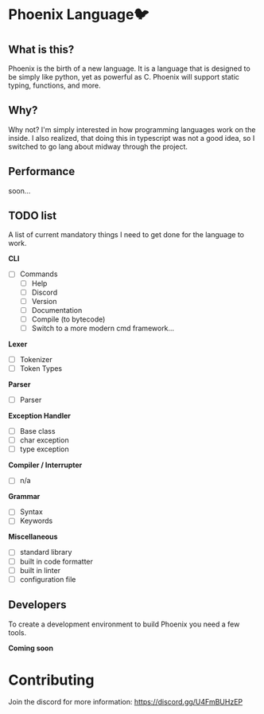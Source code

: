 # Phoenix Language🐦

## What is this?

Phoenix is the birth of a new language. It is a language that is designed to be simply like python, yet as powerful as C. 
Phoenix will support static typing, functions, and more.

## Why?

Why not? I'm simply interested in how programming languages work on the inside.
I also realized, that doing this in typescript was not a good idea, so I switched to
go lang about midway through the project.

## Performance

soon...

## TODO list

A list of current mandatory things I need to get done for the language to work.

**CLI**

- [ ] Commands
  - [ ] Help
  - [ ] Discord
  - [ ] Version
  - [ ] Documentation
  - [ ] Compile (to bytecode)
  - [ ] Switch to a more modern cmd framework...

**Lexer**

- [ ] Tokenizer
- [ ] Token Types

**Parser**

- [ ] Parser

**Exception Handler**

- [ ] Base class
- [ ] char exception
- [ ] type exception

**Compiler / Interrupter**

- [ ] n/a

**Grammar**

- [ ] Syntax
- [ ] Keywords

**Miscellaneous**

- [ ] standard library
- [ ] built in code formatter
- [ ] built in linter
- [ ] configuration file

## Developers

To create a development environment to build Phoenix you need a few tools.

**Coming soon**

# Contributing

Join the discord for more information: https://discord.gg/U4FmBUHzEP
